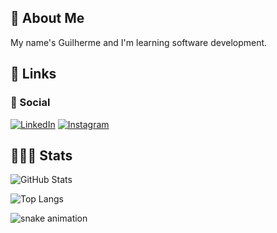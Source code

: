 ## 🚀 About Me
My name's Guilherme and I'm learning software development.

## 🔗 Links

### 📱 Social
[![LinkedIn](https://img.shields.io/badge/LinkedIn-0077B5?style=for-the-badge&logo=linkedin&logoColor=white)](https://www.linkedin.com/in/guilherme-rek-castanha-9a2ab1182/)
[![Instagram](https://img.shields.io/badge/-Instagram-%23E4405F?style=for-the-badge&logo=instagram&logoColor=white)](https://www.instagram.com/guilherme.rek/)

## 🧑🏻‍💻 Stats
![GitHub Stats](https://github-readme-stats.vercel.app/api?username=guilhermerek&theme=transparent&bg_color=000&border_color=30A3DC&show_icons=true&icon_color=30A3DC&title_color=E94D5F&text_color=FFF)

![Top Langs](https://github-readme-stats-git-masterrstaa-rickstaa.vercel.app/api/top-langs/?username=guilhermerek&layout=compact&bg_color=000&border_color=30A3DC&title_color=E94D5F&text_color=FFF)

![snake animation](https://github.com/guilhermerek/guilhermerek/blob/output/github-contribution-grid-snake2.svg)
